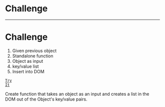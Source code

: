 
<!-- .slide: data-state="layout-title" class="bg-dark"-->

# Challenge

---
<!-- .slide: data-state="layout-title" class="bg-dark"-->

# Challenge

1. Given previous object
1. Standalone function
1. Object as input
1. key/value list
1. Insert into DOM

<a href="https://github.dev/LinkedInLearning/javascript-functions-2502735/tree/01_08" target="_blank"><code class="code-royal">Try It</code></a>

> >

Create function that takes an object as an input and creates a list in the DOM out of the Object's key/value pairs.